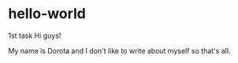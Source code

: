 # hello-world
1st task
Hi guys!

My name is Dorota and I don't like to write about myself so that's all. 
